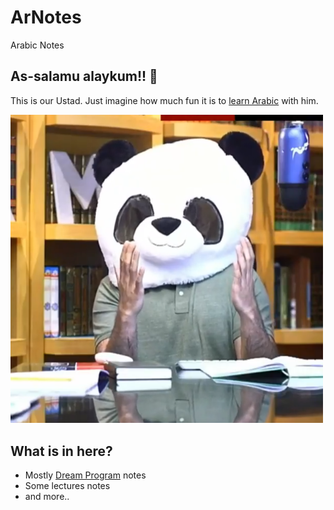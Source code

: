 # ArNotes

Arabic Notes

## As-salamu alaykum!! 👋

<!-- I'm not meaning any harm btw.
I thought it would be funny to add this. -->

This is our Ustad. Just imagine how much fun it is to [learn Arabic](https://www.youtube.com/watch?v=WPjsDVS_trI&list=PLutdSTmJ7bAKZdXPAjG3-T7OuByMRYa6z&index=13) with him.

<img src="./images/ustad/ustad-panda.png" style="max-width: 500px" alt="ustad answering a panda question">

## What is in here?

- Mostly [Dream Program](https://dream.bayyinahtv.com/) notes
- Some lectures notes
- and more..
